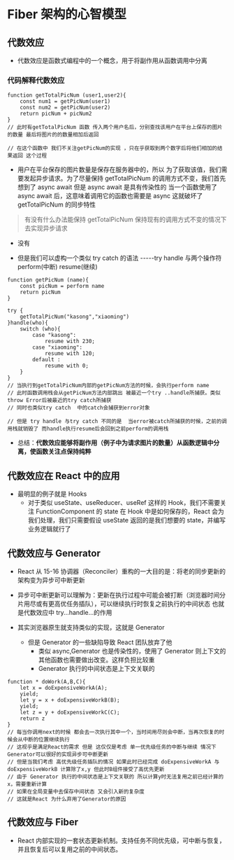 # Fiber 架构的心智模型

## 代数效应

- 代数效应是函数式编程中的一个概念，用于将副作用从函数调用中分离

### 代码解释代数效应

```
function getTotalPicNum (user1,user2){
    const num1 = getPicNum(user1)
    const num2 = getPicNum(user2)
    return picNum + picNum2
}
// 此时有getTotalPicNum 函数 传入两个用户名后，分别查找该用户在平台上保存的图片的数量 最后将图片的的数量相加后返回

// 在这个函数中 我们不关注getPicNum的实现 ，只在乎获取到两个数字后将他们相加的结果返回 这个过程
```

- 用户在平台保存的图片数量是保存在服务器中的，所以 为了获取该值，我们需要发起异步请求。为了尽量保持 getTotalPicNum 的调用方式不变，我们首先想到了 async await 但是 async await 是具有传染性的 当一个函数使用了 async await 后，这意味着调用它的函数也需要是 async 这就破坏了 getTotalPicNum 的同步特性

> 有没有什么办法能保持 getTotalPicNum 保持现有的调用方式不变的情况下去实现异步请求

- 没有

* 但是我们可以虚构一个类似 try catch 的语法 -----try handle 与两个操作符 perform(中断) resume(继续)

```
function getPicNum (name){
    const picNum = perform name
    return picNum
}

try {
    getTotalPicNum("kasong","xiaoming")
}handle(who){
    switch (who){
        case "kasong":
            resume with 230;
        case "xiaoming":
            resume with 120;
        default :
            resume with 0;
    }
}
// 当执行到getTotalPicNum内部的getPicNum方法的时候，会执行perform name
// 此时函数调用栈会从getPicNum方法内部跳出 被最近一个try ..handle所捕获。类似throw Error后被最近的try catch所捕获
// 同时也类似try catch  中的catch会捕获到error对象

// 但是 try handle 与try catch 不同的是  当error被catch所捕获的时候，之前的调用栈就销毁了 而handle执行resume后会回到之前perform的调用栈
```

- 总结：**代数效应能够将副作用（例子中为请求图片的数量）从函数逻辑中分离，使函数关注点保持纯粹**

## 代数效应在 React 中的应用

- 最明显的例子就是 Hooks
  - 对于类似 useState、useReducer、useRef 这样的 Hook，我们不需要关注 FunctionComponent 的 state 在 Hook 中是如何保存的，React 会为我们处理，我们只需要假设 useState 返回的是我们想要的 state，并编写业务逻辑就行了

## 代数效应与 Generator

- React 从 15-16 协调器（Reconciler）重构的一大目的是：将老的同步更新的架构变为异步可中断更新

- 异步可中断更新可以理解为：更新在执行过程中可能会被打断（浏览器时间分片用尽或有更高优任务插队），可以继续执行时恢复之前执行的中间状态 也就是代数效应中 try...handle...的作用

- 其实浏览器原生就支持类似的实现，这就是 Generator
  - 但是 Generator 的一些缺陷导致 React 团队放弃了他
    - 类似 async,Generator 也是传染性的，使用了 Generator 则上下文的其他函数也需要做出改变。这样负担比较重
    - Generator 执行的中间状态是上下文关联的

```
function * doWork(A,B,C){
    let x = doExpensiveWorkA(A);
    yield;
    let y = x + doExpensiveWorkB(B);
    yield;
    let z = y + doExpensiveWorkC(C);
    return z
}
// 每当你调用next的时候 都会去一次执行其中一个，当时间用尽则会中断，当再次恢复的时候会从中断的位置继续执行
// 这视乎是满足React的需求 但是 这仅仅是考虑 单一优先级任务的中断与继续 情况下 Generator可以很好的实现异步可中断更新
// 但是当我们考虑 高优先级任务插队的情况 如果此时已经完成 doExpensiveWorkA 与 doExpensiveWorkB 计算除了x,y 但此时B组件接受了高优先更新
// 由于 Generator 执行的中间状态是上下文关联的 所以计算y时无法复用之前已经计算的x，需要重新计算
// 如果在全局变量中去保存中间状态 又会引入新的复杂度
// 这就是React 为什么弃用了Generator的原因
```

## 代数效应与 Fiber

- React 内部实现的一套状态更新机制。支持任务不同优先级，可中断与恢复，并且恢复后可以复用之前的中间状态。
